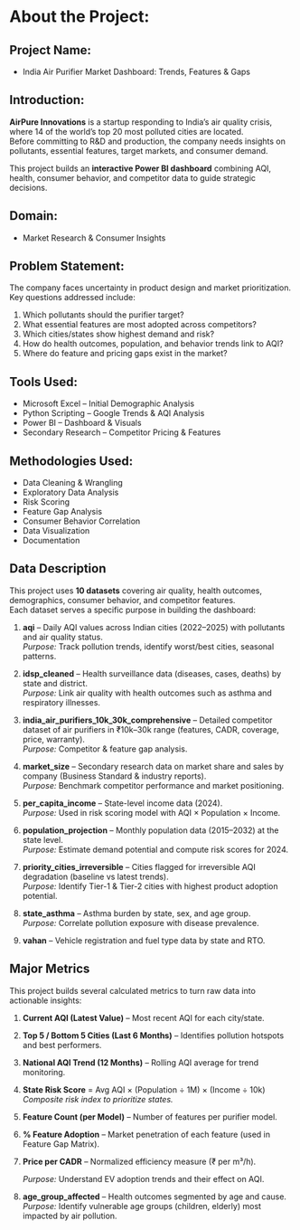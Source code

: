 # About the Project:

## Project Name:
 - India Air Purifier Market Dashboard: Trends, Features & Gaps

## Introduction:

**AirPure Innovations** is a startup responding to India’s air quality crisis, where 14 of the world’s top 20 most polluted cities are located.  
Before committing to R&D and production, the company needs insights on pollutants, essential features, target markets, and consumer demand.  

This project builds an **interactive Power BI dashboard** combining AQI, health, consumer behavior, and competitor data to guide strategic decisions.

## Domain:
 - Market Research & Consumer Insights

## Problem Statement:

The company faces uncertainty in product design and market prioritization. Key questions addressed include:

1. Which pollutants should the purifier target?  
2. What essential features are most adopted across competitors?  
3. Which cities/states show highest demand and risk?  
4. How do health outcomes, population, and behavior trends link to AQI?  
5. Where do feature and pricing gaps exist in the market?  

## Tools Used:
 - Microsoft Excel – Initial Demographic Analysis 
 - Python Scripting – Google Trends & AQI Analysis  
 - Power BI – Dashboard & Visuals  
 - Secondary Research – Competitor Pricing & Features  

## Methodologies Used:
 - Data Cleaning & Wrangling  
 - Exploratory Data Analysis  
 - Risk Scoring
 - Feature Gap Analysis  
 - Consumer Behavior Correlation  
 - Data Visualization
 - Documentation

## Data Description

This project uses **10 datasets** covering air quality, health outcomes, demographics, consumer behavior, and competitor features.  
Each dataset serves a specific purpose in building the dashboard:

1. **aqi** – Daily AQI values across Indian cities (2022–2025) with pollutants and air quality status.  
   *Purpose:* Track pollution trends, identify worst/best cities, seasonal patterns.  

2. **idsp_cleaned** – Health surveillance data (diseases, cases, deaths) by state and district.  
   *Purpose:* Link air quality with health outcomes such as asthma and respiratory illnesses.  

3. **india_air_purifiers_10k_30k_comprehensive** – Detailed competitor dataset of air purifiers in ₹10k–30k range (features, CADR, coverage, price, warranty).  
   *Purpose:* Competitor & feature gap analysis.  

4. **market_size** – Secondary research data on market share and sales by company (Business Standard & industry reports).  
   *Purpose:* Benchmark competitor performance and market positioning.  

5. **per_capita_income** – State-level income data (2024).  
   *Purpose:* Used in risk scoring model with AQI × Population × Income.  

6. **population_projection** – Monthly population data (2015–2032) at the state level.  
   *Purpose:* Estimate demand potential and compute risk scores for 2024.  

7. **priority_cities_irreversible** – Cities flagged for irreversible AQI degradation (baseline vs latest trends).  
   *Purpose:* Identify Tier-1 & Tier-2 cities with highest product adoption potential.  

8. **state_asthma** – Asthma burden by state, sex, and age group.  
   *Purpose:* Correlate pollution exposure with disease prevalence.  

9. **vahan** – Vehicle registration and fuel type data by state and RTO.

## Major Metrics

This project builds several calculated metrics to turn raw data into actionable insights:

1. **Current AQI (Latest Value)** – Most recent AQI for each city/state.  

2. **Top 5 / Bottom 5 Cities (Last 6 Months)** – Identifies pollution hotspots and best performers.  

3. **National AQI Trend (12 Months)** – Rolling AQI average for trend monitoring.  

4. **State Risk Score** = Avg AQI × (Population ÷ 1M) × (Income ÷ 10k)  
   *Composite risk index to prioritize states.*  

5. **Feature Count (per Model)** – Number of features per purifier model.  

6. **% Feature Adoption** – Market penetration of each feature (used in Feature Gap Matrix).  

7. **Price per CADR** – Normalized efficiency measure (₹ per m³/h).  

   *Purpose:* Understand EV adoption trends and their effect on AQI.  

11. **age_group_affected** – Health outcomes segmented by age and cause.  
    *Purpose:* Identify vulnerable age groups (children, elderly) most impacted by air pollution.  


